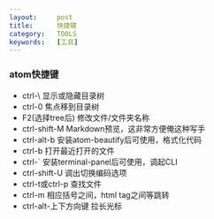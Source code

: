 ```yaml
---
layout:     post
title:      快捷键
category:   TOOLS
keywords:   [工具]
---
```

### atom快捷键
- ctrl-\ 显示或隐藏目录树
- ctrl-0 焦点移到目录树
- F2(选择tree后) 修改文件/文件夹名称
- ctrl-shift-M Markdown预览，这非常方便俺这种写手
- ctrl-alt-b 安装atom-beautify后可使用，格式化代码
- ctrl-b  打开最近打开的文件
- ctrl-` 安装terminal-panel后可使用，调起CLI
- ctrl-shift-U 调出切换编码选项
- ctrl-t或ctrl-p 查找文件
- ctrl-m 相应括号之间，html tag之间等跳转
- ctrl-alt-上下方向键  拉长光标
